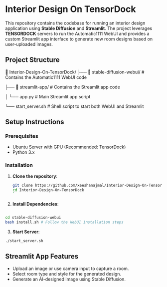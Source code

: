 # Interior Design On TensorDock

This repository contains the codebase for running an interior design application using **Stable Diffusion** and **Streamlit**. The project leverages **TENSORDOCK** servers to run the Automatic1111 WebUI and provides a custom Streamlit app interface to generate new room designs based on user-uploaded images.

## Project Structure

📁 Interior-Design-On-TensorDock/
├── 📁 stable-diffusion-webui/   # Contains the Automatic1111 WebUI code

├── 📁 streamlit-app/            # Contains the Streamlit app code

│   └── app.py                   # Main Streamlit app script

└── start_server.sh              # Shell script to start both WebUI and Streamlit

## Setup Instructions

### Prerequisites
- Ubuntu Server with GPU (Recommended: TensorDock)
- Python 3.x

### Installation
1. **Clone the repository**:
   ```bash
   git clone https://github.com/xeeshanajmal/Interior-Design-On-TensorDock.git
   cd Interior-Design-On-TensorDock
   `

2. **Install Dependencies**:

```bash

cd stable-diffusion-webui
bash install.sh # Follow the WebUI installation steps
```

3. **Start Server**:

```bash
./start_server.sh
```

## Streamlit App Features
- Upload an image or use camera input to capture a room.
- Select room type and style for the generated design.
- Generate an AI-designed image using Stable Diffusion.
